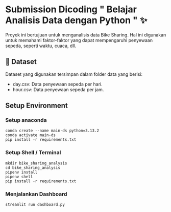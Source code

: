 # Submission Dicoding " Belajar Analisis Data dengan Python " ✨

Proyek ini bertujuan untuk menganalisis data Bike Sharing. Hal ini digunakan untuk memahami faktor-faktor yang dapat mempengaruhi penyewaan sepeda, seperti waktu, cuaca, dll.

## 📂 Dataset

Dataset yang digunakan tersimpan dalam folder data yang berisi:

- day.csv: Data penyewaan sepeda per hari.
- hour.csv: Data penyewaan sepeda per jam.

## Setup Environment

### Setup anaconda

```plaintext
conda create --name main-ds python=3.13.2
conda activate main-ds
pip install -r requirements.txt
```

### Setup Shell / Terminal

```
mkdir bike_sharing_analysis
cd bike_sharing_analysis
pipenv install
pipenv shell
pip install -r requirements.txt
```

### Menjalankan Dashboard

```
streamlit run dashboard.py
```
